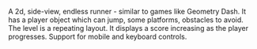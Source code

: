 A 2d, side-view, endless runner - similar to games like Geometry Dash. It has a player object which can jump, some platforms, obstacles to avoid. The level is a repeating layout. It displays a score increasing as the player progresses.
Support for mobile and keyboard controls.